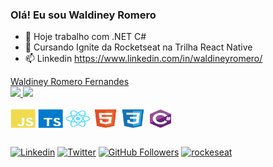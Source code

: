 <script src="https://platform.linkedin.com/badges/js/profile.js" async defer type="text/javascript"></script>
### Olá! Eu sou Waldiney Romero

- 🔭 Hoje trabalho com .NET C#
- 🌱 Cursando Ignite da Rocketseat na Trilha React Native
- 📫 Linkedin https://www.linkedin.com/in/waldineyromero/
<div><div class="badge-base LI-profile-badge" data-locale="pt_BR" data-size="medium" data-theme="light" data-type="VERTICAL" data-vanity="waldineyromero" data-version="v1"><a class="badge-base__link LI-simple-link" href="https://br.linkedin.com/in/waldineyromero?trk=profile-badge">Waldiney Romero Fernandes</a></div>
              </div>
<div>
  <a href="https://github.com/mrbol">
  <img height="180em" src="https://github-readme-stats.vercel.app/api?username=mrbol&show_icons=true&theme=dark&include_all_commits=true&count_private=true" />
  <img height="180em" src="https://github-readme-stats.vercel.app/api/top-langs/?username=mrbol&layout=compact&langs_count=7&theme=dark" />
  </a>
</div>
 
<div style="display: inline_block"><br>
  <img align="center" alt="Rafa-Js" height="30" width="40" src="https://raw.githubusercontent.com/devicons/devicon/master/icons/javascript/javascript-plain.svg">
  <img align="center" alt="Rafa-Ts" height="30" width="40" src="https://raw.githubusercontent.com/devicons/devicon/master/icons/typescript/typescript-plain.svg">
  <img align="center" alt="Rafa-React" height="30" width="40" src="https://raw.githubusercontent.com/devicons/devicon/master/icons/react/react-original.svg">
  <img align="center" alt="Rafa-HTML" height="30" width="40" src="https://raw.githubusercontent.com/devicons/devicon/master/icons/html5/html5-original.svg">
  <img align="center" alt="Rafa-CSS" height="30" width="40" src="https://raw.githubusercontent.com/devicons/devicon/master/icons/css3/css3-original.svg">
  <!--<img align="center" alt="Rafa-Python" height="30" width="40" src="https://raw.githubusercontent.com/devicons/devicon/master/icons/python/python-original.svg">-->
  <img align="center" alt="Rafa-Csharp" height="30" width="40" src="https://raw.githubusercontent.com/devicons/devicon/master/icons/csharp/csharp-original.svg">  
</div>
 
## 
 
[![Linkedin](https://img.shields.io/badge/-LinkedIn-060606?style=flat&labelColor=0D0D0D&logo=Linkedin&Color=white)](https://www.linkedin.com/in/waldineyromero)
[![Twitter](https://img.shields.io/badge/-Twitter-060606?style=flat&labelColor=0D0D0D&logo=Twitter&Color=white)](https://twitter.com/wrf_romero) 
[![GitHub Followers](https://img.shields.io/github/followers/mrbol?style=flat&labelColor=0D0D0D&logo=Github&Color=white)](https://github.com/mrbol)
[![rockeseat](https://img.shields.io/badge/Perfil-Rockeseat-blueviolet)](https://app.rocketseat.com.br/me/waldiney-romero-07915)
 

